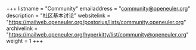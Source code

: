 +++
listname = "Community"
emailaddress = "community@openeuler.org"
description = "社区基本讨论"
websitelink = "https://mailweb.openeuler.org/postorius/lists/community.openeuler.org"
archivelink = "https://mailweb.openeuler.org/hyperkitty/list/community@openeuler.org"
weight =  1
+++
